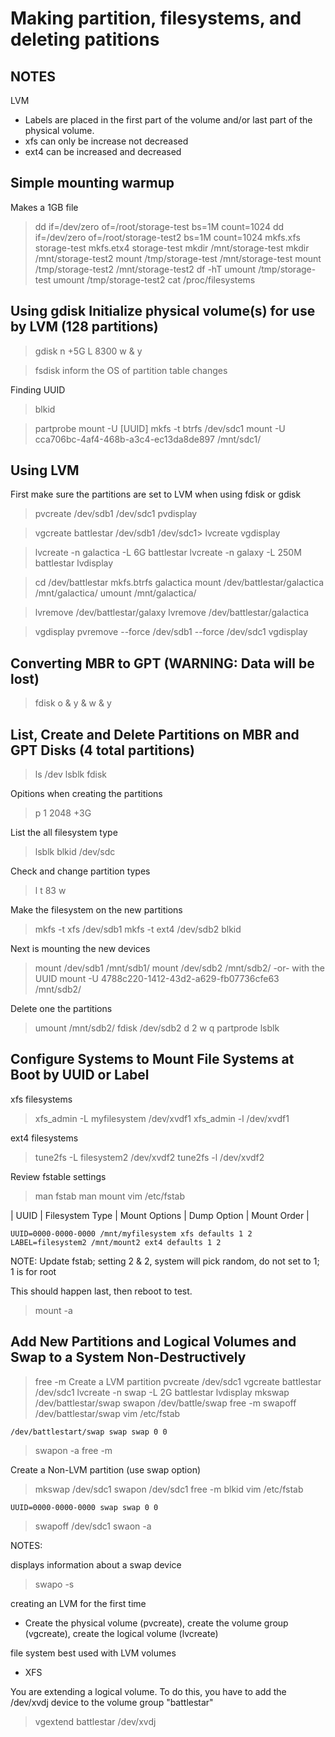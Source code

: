 # Making partition, filesystems, and deleting patitions

## NOTES

LVM

- Labels are placed in the first part of the volume and/or last part of the physical volume.
- xfs can only be increase not decreased
- ext4 can be increased and decreased

## Simple mounting warmup

Makes a 1GB file
> dd if=/dev/zero of=/root/storage-test bs=1M count=1024
> dd if=/dev/zero of=/root/storage-test2 bs=1M count=1024
> mkfs.xfs storage-test
> mkfs.etx4 storage-test
> mkdir /mnt/storage-test
> mkdir /mnt/storage-test2
> mount /tmp/storage-test /mnt/storage-test
> mount /tmp/storage-test2 /mnt/storage-test2
> df -hT
> umount /tmp/storage-test
> umount /tmp/storage-test2
> cat /proc/filesystems

## Using gdisk Initialize physical volume(s) for use by LVM (128 partitions)

> gdisk
> n
> +5G
> L
> 8300
> w & y

> fsdisk
inform the OS of partition table changes

Finding UUID
> blkid

> partprobe
> mount -U [UUID]
> mkfs -t btrfs /dev/sdc1
> mount  -U cca706bc-4af4-468b-a3c4-ec13da8de897  /mnt/sdc1/

## Using LVM

First make sure the partitions are set to LVM when using fdisk or gdisk
> pvcreate /dev/sdb1 /dev/sdc1
> pvdisplay

> vgcreate battlestar /dev/sdb1 /dev/sdc1> lvcreate
> vgdisplay

> lvcreate -n galactica -L 6G battlestar
> lvcreate -n galaxy -L 250M battlestar
> lvdisplay

> cd /dev/battlestar
> mkfs.btrfs galactica
> mount /dev/battlestar/galactica /mnt/galactica/
> umount /mnt/galactica/

> lvremove /dev/battlestar/galaxy 
> lvremove /dev/battlestar/galactica 

> vgdisplay
> pvremove --force /dev/sdb1 --force /dev/sdc1
> vgdisplay

## Converting MBR to GPT (WARNING: Data will be lost)

> fdisk
> o & y & w & y

## List, Create and Delete Partitions on MBR and GPT Disks (4 total partitions)

> ls /dev
> lsblk
> fdisk

Opitions when creating the partitions
> p
> 1
> 2048
> +3G

List the all filesystem type
> lsblk
> blkid /dev/sdc

Check and change partition types
> l
> t
> 83
> w

Make the filesystem on the new partitions
> mkfs -t xfs /dev/sdb1
> mkfs -t ext4 /dev/sdb2
> blkid

Next is mounting the new devices
> mount /dev/sdb1 /mnt/sdb1/
> mount /dev/sdb2 /mnt/sdb2/
-or- with the UUID
> mount -U 4788c220-1412-43d2-a629-fb07736cfe63 /mnt/sdb2/

Delete one the partitions
> umount /mnt/sdb2/
> fdisk /dev/sdb2
> d
> 2
> w
> q
> partprode
> lsblk

## Configure Systems to Mount File Systems at Boot by UUID or Label

xfs filesystems
> xfs_admin -L myfilesystem /dev/xvdf1
> xfs_admin -l /dev/xvdf1

ext4 filesystems
> tune2fs -L filesystem2 /dev/xvdf2
> tune2fs -l /dev/xvdf2

Review fstable settings
> man fstab
> man mount
> vim /etc/fstab

| UUID | Filesystem Type | Mount Options | Dump Option | Mount Order |

```config /etc/fstab
UUID=0000-0000-0000 /mnt/myfilesystem xfs defaults 1 2
LABEL=filesystem2 /mnt/mount2 ext4 defaults 1 2
```

NOTE: Update fstab; setting 2 & 2, system will pick random, do not set to 1; 1 is for root

This should happen last, then reboot to test.
> mount -a

## Add New Partitions and Logical Volumes and Swap to a System Non-Destructively

> free -m
Create a LVM partition
> pvcreate /dev/sdc1
> vgcreate battlestar /dev/sdc1
> lvcreate -n swap -L 2G battlestar
> lvdisplay
> mkswap /dev/battlestar/swap
> swapon /dev/battle/swap 
> free -m
> swapoff /dev/battlestar/swap
> vim /etc/fstab
```config /etc/fstab
/dev/battlestart/swap swap swap 0 0
```
> swapon -a
> free -m

Create a Non-LVM partition (use swap option)
> mkswap /dev/sdc1
> swapon /dev/sdc1
> free -m
> blkid
> vim /etc/fstab
```config /etc/fstab
UUID=0000-0000-0000 swap swap 0 0
```
> swapoff /dev/sdc1
> swaon -a

NOTES: 

displays information about a swap device
> swapo -s

creating an LVM for the first time

- Create the physical volume (pvcreate), create the volume group (vgcreate), create the logical volume (lvcreate)

file system best used with LVM volumes

- XFS

You are extending a logical volume.  To do this, you have to add the /dev/xvdj device to the volume group "battlestar"
> vgextend battlestar /dev/xvdj

